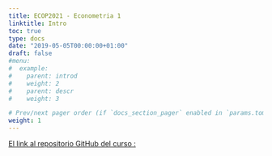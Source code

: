 ```yaml
---
title: ECOP2021 - Econometria 1
linktitle: Intro
toc: true
type: docs
date: "2019-05-05T00:00:00+01:00"
draft: false
#menu:
#  example:
#    parent: introd
#    weight: 2
#    parent: descr
#    weight: 3

# Prev/next pager order (if `docs_section_pager` enabled in `params.toml`)
weight: 1
---
```


[El link al repositorio GitHub del curso :](https://github.com/lfsanche/ECOG2046)

